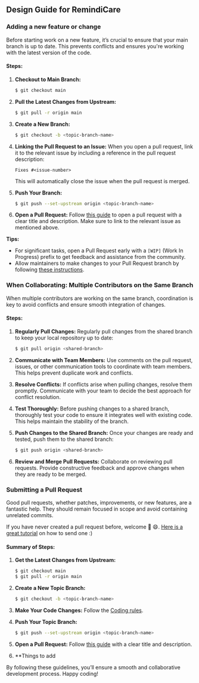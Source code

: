 ## Design Guide for RemindiCare

### Adding a new feature or change

Before starting work on a new feature, it’s crucial to ensure that your main branch is up to date. This prevents conflicts and ensures you're working with the latest version of the code.

#### Steps:

1. **Checkout to Main Branch:**
   ```bash
   $ git checkout main
   ```

2. **Pull the Latest Changes from Upstream:**
   ```bash
   $ git pull -r origin main
   ```

3. **Create a New Branch:**
   ```bash
   $ git checkout -b <topic-branch-name>
   ```

4. **Linking the Pull Request to an Issue:**
   When you open a pull request, link it to the relevant issue by including a reference in the pull request description:
   ```
   Fixes #<issue-number>
   ```
   This will automatically close the issue when the pull request is merged.

5. **Push Your Branch:**
   ```bash
   $ git push --set-upstream origin <topic-branch-name>
   ```

6. **Open a Pull Request:**
   Follow [this guide](https://help.github.com/articles/creating-a-pull-request/#creating-the-pull-request) to open a pull request with a clear title and description. Make sure to link to the relevant issue as mentioned above.

**Tips:**
- For significant tasks, open a Pull Request early with a `[WIP]` (Work In Progress) prefix to get feedback and assistance from the community.
- Allow maintainers to make changes to your Pull Request branch by following [these instructions](https://help.github.com/articles/allowing-changes-to-a-pull-request-branch-created-from-a-fork).


### When Collaborating: Multiple Contributors on the Same Branch

When multiple contributors are working on the same branch, coordination is key to avoid conflicts and ensure smooth integration of changes.

#### Steps:

1. **Regularly Pull Changes:**
   Regularly pull changes from the shared branch to keep your local repository up to date:
   ```bash
   $ git pull origin <shared-branch>
   ```

2. **Communicate with Team Members:**
   Use comments on the pull request, issues, or other communication tools to coordinate with team members. This helps prevent duplicate work and conflicts.

3. **Resolve Conflicts:**
   If conflicts arise when pulling changes, resolve them promptly. Communicate with your team to decide the best approach for conflict resolution.

4. **Test Thoroughly:**
   Before pushing changes to a shared branch, thoroughly test your code to ensure it integrates well with existing code. This helps maintain the stability of the branch.

5. **Push Changes to the Shared Branch:**
   Once your changes are ready and tested, push them to the shared branch:
   ```bash
   $ git push origin <shared-branch>
   ```

6. **Review and Merge Pull Requests:**
   Collaborate on reviewing pull requests. Provide constructive feedback and approve changes when they are ready to be merged.

  
### Submitting a Pull Request

Good pull requests, whether patches, improvements, or new features, are a fantastic help. They should remain focused in scope and avoid containing unrelated commits.

If you have never created a pull request before, welcome 🎉 😄. [Here is a great tutorial](https://opensource.guide/how-to-contribute/#opening-a-pull-request) on how to send one :)

#### Summary of Steps:

1. **Get the Latest Changes from Upstream:**
   ```bash
   $ git checkout main
   $ git pull -r origin main
   ```

2. **Create a New Topic Branch:**
   ```bash
   $ git checkout -b <topic-branch-name>
   ```

3. **Make Your Code Changes:** Follow the [Coding rules](#coding-rules).

4. **Push Your Topic Branch:**
   ```bash
   $ git push --set-upstream origin <topic-branch-name>
   ```

5. **Open a Pull Request:**
   Follow [this guide](https://help.github.com/articles/creating-a-pull-request/#creating-the-pull-request) with a clear title and description.

6. **Things to add

By following these guidelines, you’ll ensure a smooth and collaborative development process. Happy coding!
```